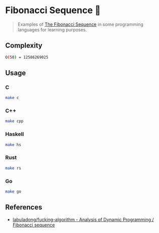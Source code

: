 # Fibonacci Sequence 🐌

> Examples of [The Fibonacci Sequence](https://wiki.haskell.org/The_Fibonacci_sequence) in some programming languages for learning purposes.

## Complexity

```sh
O(50) = 12586269025
```

## Usage

### C

```sh
make c
```

### C++

```sh
make cpp
```

### Haskell

```sh
make hs
```

### Rust

```sh
make rs
```

### Go

```sh
make go
```

## References

- [labuladong/fucking-algorithm - Analysis of Dynamic Programming / Fibonacci sequence](https://labuladong.gitbook.io/algo-en/i.-dynamic-programming/analysisofdynamicprogramming#1-fibonacci-sequence)
